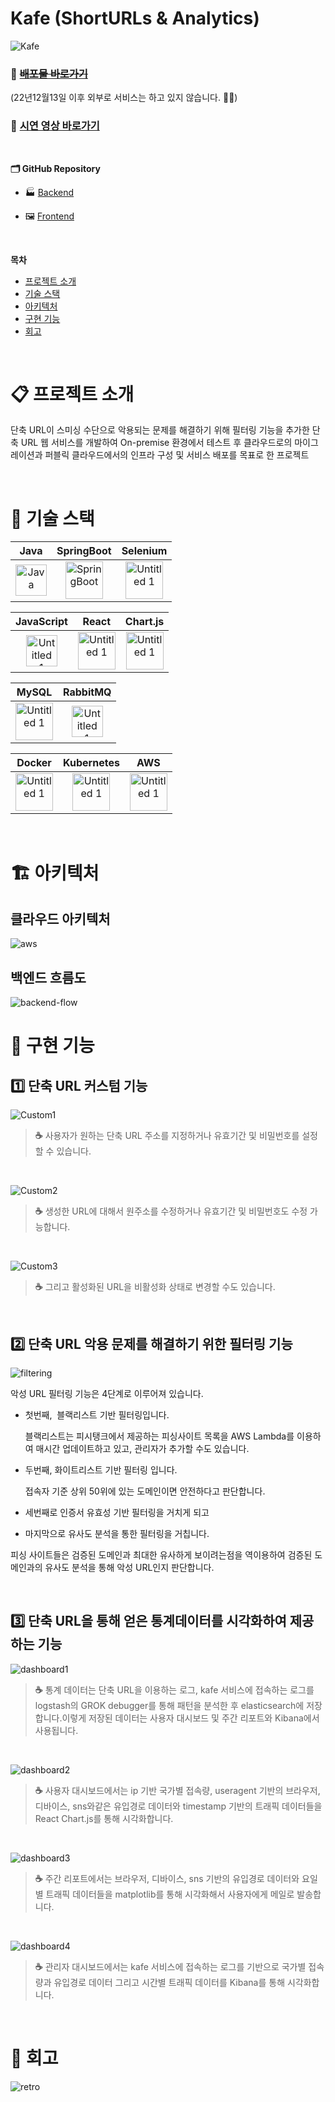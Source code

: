 # Kafe (ShortURLs & Analytics)

![Kafe](https://github.com/ur1pick/.github/assets/80504636/7b57785b-91b5-41a0-b6c6-6c94eb878634)

### 🔗 **~~[배포물 바로가기](https://kafe.one)~~**
(22년12월13일 이후 외부로 서비스는 하고 있지 않습니다. 🙅‍♀️)

### 🎥 **[시연 영상 바로가기](https://youtu.be/2shrlOw4nhw)**

<br>

**🗂 GitHub Repository**
- 🏭 [Backend](https://github.com/ur1pick/kafe_backend)

- 🖼 [Frontend](https://github.com/ur1pick/kafe_frontend)

<br/>

**목차**

- [프로젝트 소개](#intro)
- [기술 스택](#stack)
- [아키텍처](#architecture)
- [구현 기능](#function)
- [회고](#retrospective)

<br>

# <span id="intro">📋 프로젝트 소개</span>

단축 URL이 스미싱 수단으로 악용되는 문제를 해결하기 위해 필터링 기능을 추가한 단축 URL 웹 서비스를 개발하여 On-premise 환경에서 테스트 후 클라우드로의 마이그레이션과 퍼블릭 클라우드에서의 인프라 구성 및 서비스 배포를 목표로 한 프로젝트

<br>

# <span id="stack">🚀 기술 스택</span>

| Java | SpringBoot | Selenium |
| :---: | :---: | :---: |
| <img width="50" alt="Java" src="https://user-images.githubusercontent.com/80504636/231357444-f19f60b4-b037-4243-9fd0-7335f805e1ab.png"> | <img width="60" alt="SpringBoot" src="https://user-images.githubusercontent.com/80504636/231356152-2eb8bc40-a505-41db-8b48-34cb08307872.png"> | <img width="60" alt="Untitled 1" src="https://github.com/ur1pick/.github/assets/80504636/51e9f561-30e0-4c39-85bf-18f11848c576"> | 

| JavaScript | React | Chart.js |
| :---: | :---: | :---: |
| <img width="50" alt="Untitled 1" src="https://github.com/ur1pick/.github/assets/80504636/383e8ac0-1ab6-4c8b-81bd-2cb32b1c8e8a"> | <img width="60" alt="Untitled 1" src="https://user-images.githubusercontent.com/80504636/231356159-a1ed8d6a-1945-4c86-8a82-41295fad3d40.png"> | <img width="60" alt="Untitled 1" src="https://github.com/ur1pick/.github/assets/80504636/32ad955c-7c55-4e15-a3f5-855a3397051f"> |


| MySQL |  RabbitMQ |
| :---: | :---: | 
| <img width="60" alt="Untitled 1" src="https://github.com/ur1pick/.github/assets/80504636/54b7c318-ddd2-45c5-b0c9-c88bca9a0138"> | <img width="50" alt="Untitled 1" src="https://user-images.githubusercontent.com/80504636/231356154-4dd57ef2-a2e8-467d-a9ec-dda5860ebbfb.png"> |

| Docker | Kubernetes | AWS | 
| :---: | :---: | :---: |
| <img width="60" alt="Untitled 1" src="https://user-images.githubusercontent.com/80504636/231356165-0f68a283-1f64-433b-939e-d4e582530535.png">  | <img width="60" alt="Untitled 1" src="https://user-images.githubusercontent.com/80504636/231356166-2fd54dfa-b3c7-42b3-97f3-955a27b5e550.png"> | <img width="60" alt="Untitled 1" src="https://user-images.githubusercontent.com/80504636/231358883-af99f506-36b0-4912-961c-7f7d5bcc1e12.png">


<br>

# <span id="architecture">🏗 아키텍처</span>

## 클라우드 아키텍처
![aws](https://github.com/ur1pick/.github/assets/80504636/907fb6da-da44-44c4-8f42-9f8775b72146)

## 백엔드 흐름도
![backend-flow](https://github.com/ur1pick/.github/assets/80504636/2a231b22-abb0-461e-b0b5-a994419cff74)

# <span id="function">🧩 구현 기능</span>

## 1️⃣  단축 URL 커스텀 기능
![Custom1](https://github.com/ur1pick/.github/assets/80504636/6979c915-1d9c-46ea-bf69-463492590141)

> **☕️** 사용자가 원하는 단축 URL 주소를 지정하거나 유효기간 및 비밀번호를 설정할 수 있습니다.

<br>

![Custom2](https://github.com/ur1pick/.github/assets/80504636/dbc3afc4-578d-4a52-ae6e-6030cb1f3b31)

> **☕️** 생성한 URL에 대해서 원주소를 수정하거나 유효기간 및 비밀번호도 수정 가능합니다.

<br>


![Custom3](https://github.com/ur1pick/.github/assets/80504636/5850774c-0755-4349-8f61-2dc590a18da8)

> **☕️** 그리고 활성화된 URL을 비활성화 상태로 변경할 수도 있습니다.

<br>

## 2️⃣ 단축 URL 악용 문제를 해결하기 위한 필터링 기능
![filtering](https://github.com/ur1pick/.github/assets/80504636/2377b8eb-918a-4693-83c8-f8ef908c7f39)

악성 URL 필터링 기능은 4단계로 이루어져 있습니다.

- 첫번째,  블랙리스트 기반 필터링입니다.

    블랙리스트는 피시탱크에서 제공하는 피싱사이트 목록을 AWS Lambda를 이용하여 매시간 업데이트하고 있고, 관리자가 추가할 수도 있습니다.

- 두번째, 화이트리스트 기반 필터링 입니다.

    접속자 기준 상위 50위에 있는 도메인이면 안전하다고 판단합니다.

- 세번째로 인증서 유효성 기반 필터링을 거치게 되고

- 마지막으로 유사도 분석을 통한 필터링을 거칩니다.

피싱 사이트들은 검증된 도메인과 최대한 유사하게 보이려는점을 역이용하여 검증된 도메인과의 유사도 분석을 통해 악성 URL인지 판단합니다.

<br>

## 3️⃣ 단축 URL을 통해 얻은 통계데이터를 시각화하여 제공하는 기능

![dashboard1](https://github.com/ur1pick/.github/assets/80504636/9bdd2260-fe73-4207-87f8-b16d9b624b8f)

> **☕️** 통계 데이터는 단축 URL을 이용하는 로그, kafe 서비스에 접속하는 로그를 logstash의 GROK debugger를 통해 패턴을 분석한 후 elasticsearch에 저장합니다.이렇게 저장된 데이터는 사용자 대시보드 및 주간 리포트와 Kibana에서 사용됩니다.

<br>

![dashboard2](https://github.com/ur1pick/.github/assets/80504636/219f8135-7f5c-4b88-9ade-6f50f3846bac)

> **☕️** 사용자 대시보드에서는 ip 기반 국가별 접속량, useragent 기반의 브라우저, 디바이스, sns와같은 유입경로 데이터와 timestamp 기반의 트래픽 데이터들을 React Chart.js를 통해 시각화합니다.

<br>

![dashboard3](https://github.com/ur1pick/.github/assets/80504636/7f1da4e7-911e-4d5e-90d6-c7047ffb1417)

> **☕️** 주간 리포트에서는 브라우저, 디바이스, sns 기반의 유입경로 데이터와 요일별 트래픽 데이터들을 matplotlib를 통해 시각화해서 사용자에게 메일로 발송합니다.

<br>

![dashboard4](https://github.com/ur1pick/.github/assets/80504636/c8aed3a3-e660-41b2-8491-d0aa53ca39cf)

> **☕️** 관리자 대시보드에서는 kafe 서비스에 접속하는 로그를 기반으로 국가별 접속량과 유입경로 데이터 그리고 시간별 트래픽 데이터를 Kibana를 통해 시각화합니다.

<br>

# <span id="retrospective">💬 회고</span>

![retro](https://github.com/ur1pick/.github/assets/80504636/3963fcbb-6a15-4e55-859d-0932c3e2ce3b)
